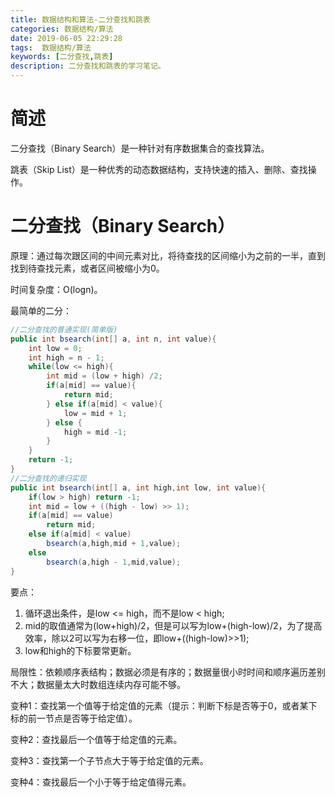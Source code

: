 ```yaml
---
title: 数据结构和算法-二分查找和跳表
categories: 数据结构/算法
date: 2019-06-05 22:29:28
tags:  数据结构/算法
keywords: [二分查找,跳表]
description: 二分查找和跳表的学习笔记。
---
```

# 简述
二分查找（Binary Search）是一种针对有序数据集合的查找算法。

跳表（Skip List）是一种优秀的动态数据结构，支持快速的插入、删除、查找操作。

<!--more-->

# 二分查找（Binary Search）
原理：通过每次跟区间的中间元素对比，将待查找的区间缩小为之前的一半，直到找到待查找元素，或者区间被缩小为0。


时间复杂度：O(logn)。

最简单的二分：
```java
//二分查找的普通实现(简单版)
public int bsearch(int[] a, int n, int value){
	int low = 0;
	int high = n - 1;
	while(low <= high){
		int mid = (low + high) /2;
		if(a[mid] == value){
			return mid;
		} else if(a[mid] < value){
			low = mid + 1;
		} else {
			high = mid -1;
		}
	}
	return -1;
}
//二分查找的递归实现
public int bsearch(int[] a, int high,int low, int value){
	if(low > high) return -1;
	int mid = low + ((high - low) >> 1);
	if(a[mid] == value)
		return mid;
	else if(a[mid] < value)
		bsearch(a,high,mid + 1,value);
	else
		bsearch(a,high - 1,mid,value);
}
```

要点：
1. 循环退出条件，是low <= high，而不是low < high;
2. mid的取值通常为(low+high)/2，但是可以写为low+(high-low)/2，为了提高效率，除以2可以写为右移一位，即low+((high-low)>>1);
3. low和high的下标要常更新。

局限性：依赖顺序表结构；数据必须是有序的；数据量很小时时间和顺序遍历差别不大；数据量太大时数组连续内存可能不够。

变种1：查找第一个值等于给定值的元素（提示：判断下标是否等于0，或者某下标的前一节点是否等于给定值）。

变种2：查找最后一个值等于给定值的元素。

变种3：查找第一个子节点大于等于给定值的元素。

变种4：查找最后一个小于等于给定值得元素。



